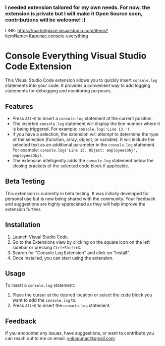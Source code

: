 ### I needed extension tailored for my own needs. For now, the extension is private but I will make it Open Source soon, contributions will be welcome! :)
LINK: https://marketplace.visualstudio.com/items?itemName=Kapunac.console-everything

# Console Everything Visual Studio Code Extension

This Visual Studio Code extension allows you to quickly insert `console.log` statements into your code. It provides a convenient way to add logging statements for debugging and monitoring purposes.

## Features

- Press `Alt+Q` to insert a `console.log` statement at the current position.
- The inserted `console.log` statement will display the line number where it is being triggered. For example: `console.log('Line 13.')`.
- If you have a selection, the extension will attempt to determine the type of the selection (function, array, object, or variable). It will include the selected text as an additional parameter in the `console.log` statement. For example: `console.log('Line 13. Object: employeesObj', employeesObj)`.
- The extension intelligently adds the `console.log` statement below the closing brackets of the selected code block if applicable.

## Beta Testing

This extension is currently in beta testing. It was initially developed for personal use but is now being shared with the community. Your feedback and suggestions are highly appreciated as they will help improve the extension further.

## Installation

1. Launch Visual Studio Code.
2. Go to the Extensions view by clicking on the square icon on the left sidebar or pressing `Ctrl+Shift+X`.
3. Search for "Console Log Extension" and click on "Install".
4. Once installed, you can start using the extension.

## Usage

To insert a `console.log` statement:

1. Place the cursor at the desired location or select the code block you want to add the `console.log` to.
2. Press `Alt+Q` to insert the `console.log` statement.

## Feedback

If you encounter any issues, have suggestions, or want to contribute you can reach out to me on email: vnkapunac@gmail.com
